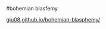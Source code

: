 #bohemian blasfemy

[giu08.github.io/bohemian-blasphemy/](https://giu08.github.io/bohemian-blasphemy/)
